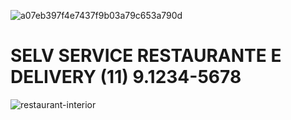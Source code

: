 ![a07eb397f4e7437f9b03a79c653a790d](https://user-images.githubusercontent.com/89590482/131225058-694979bd-628e-4d8d-9ea2-2d98d88a1871.png)
# SELV SERVICE RESTAURANTE E DELIVERY (11) 9.1234-5678

![restaurant-interior](https://user-images.githubusercontent.com/89590482/131225359-66d610ee-6050-4dfd-9923-5cc9ef5d598c.jpg)




